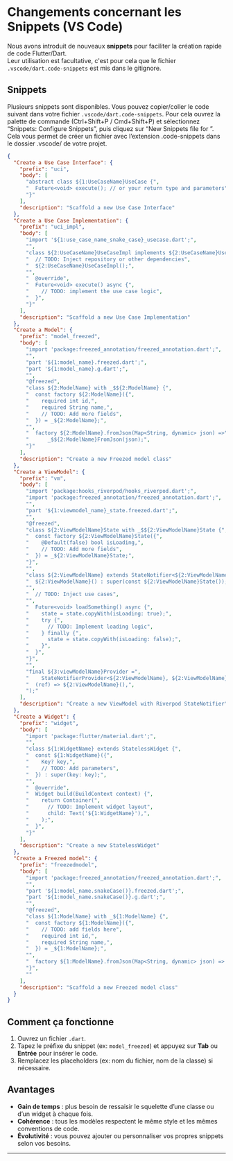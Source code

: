 # Changements concernant les Snippets (VS Code)

Nous avons introduit de nouveaux **snippets** pour faciliter la création rapide de code Flutter/Dart.  
Leur utilisation est facultative, c'est pour cela que le fichier `.vscode/dart.code-snippets` est mis dans le gitignore.

## Snippets

Plusieurs snippets sont disponibles. Vous pouvez copier/coller le code suivant dans votre fichier `.vscode/dart.code-snippets`.
Pour cela ouvrez la palette de commande (Ctrl+Shift+P / Cmd+Shift+P) et sélectionnez “Snippets: Configure Snippets”, puis cliquez sur “New Snippets file for ”. Cela vous permet de créer un fichier avec l’extension .code-snippets dans le dossier .vscode/ de votre projet.

```json
{
  "Create a Use Case Interface": {
    "prefix": "uci",
    "body": [
      "abstract class ${1:UseCaseName}UseCase {",
      "  Future<void> execute(); // or your return type and parameters",
      "}"
    ],
    "description": "Scaffold a new Use Case Interface"
  },
  "Create a Use Case Implementation": {
    "prefix": "uci_impl",
    "body": [
      "import '${1:use_case_name_snake_case}_usecase.dart';",
      "",
      "class ${2:UseCaseName}UseCaseImpl implements ${2:UseCaseName}UseCase {",
      "  // TODO: Inject repository or other dependencies",
      "  ${2:UseCaseName}UseCaseImpl();",
      "",
      "  @override",
      "  Future<void> execute() async {",
      "    // TODO: implement the use case logic",
      "  }",
      "}"
    ],
    "description": "Scaffold a new Use Case Implementation"
  },
  "Create a Model": {
    "prefix": "model_freezed",
    "body": [
      "import 'package:freezed_annotation/freezed_annotation.dart';",
      "",
      "part '${1:model_name}.freezed.dart';",
      "part '${1:model_name}.g.dart';",
      "",
      "@freezed",
      "class ${2:ModelName} with _$${2:ModelName} {",
      "  const factory ${2:ModelName}({",
      "    required int id,",
      "    required String name,",
      "    // TODO: Add more fields",
      "  }) = _${2:ModelName};",
      "",
      "  factory ${2:ModelName}.fromJson(Map<String, dynamic> json) =>",
      "      _$${2:ModelName}FromJson(json);",
      "}"
    ],
    "description": "Create a new Freezed model class"
  },
  "Create a ViewModel": {
    "prefix": "vm",
    "body": [
      "import 'package:hooks_riverpod/hooks_riverpod.dart';",
      "import 'package:freezed_annotation/freezed_annotation.dart';",
      "",
      "part '${1:viewmodel_name}_state.freezed.dart';",
      "",
      "@freezed",
      "class ${2:ViewModelName}State with _$${2:ViewModelName}State {",
      "  const factory ${2:ViewModelName}State({",
      "    @Default(false) bool isLoading,",
      "    // TODO: Add more fields",
      "  }) = _${2:ViewModelName}State;",
      "}",
      "",
      "class ${2:ViewModelName} extends StateNotifier<${2:ViewModelName}State> {",
      "  ${2:ViewModelName}() : super(const ${2:ViewModelName}State());",
      "",
      "  // TODO: Inject use cases",
      "",
      "  Future<void> loadSomething() async {",
      "    state = state.copyWith(isLoading: true);",
      "    try {",
      "      // TODO: Implement loading logic",
      "    } finally {",
      "      state = state.copyWith(isLoading: false);",
      "    }",
      "  }",
      "}",
      "",
      "final ${3:viewModelName}Provider =",
      "    StateNotifierProvider<${2:ViewModelName}, ${2:ViewModelName}State>(",
      "  (ref) => ${2:ViewModelName}(),",
      ");"
    ],
    "description": "Create a new ViewModel with Riverpod StateNotifier"
  },
  "Create a Widget": {
    "prefix": "widget",
    "body": [
      "import 'package:flutter/material.dart';",
      "",
      "class ${1:WidgetName} extends StatelessWidget {",
      "  const ${1:WidgetName}({",
      "    Key? key,",
      "    // TODO: Add parameters",
      "  }) : super(key: key);",
      "",
      "  @override",
      "  Widget build(BuildContext context) {",
      "    return Container(",
      "      // TODO: Implement widget layout",
      "      child: Text('${1:WidgetName}'),",
      "    );",
      "  }",
      "}"
    ],
    "description": "Create a new StatelessWidget"
  },
  "Create a Freezed model": {
    "prefix": "freezedmodel",
    "body": [
      "import 'package:freezed_annotation/freezed_annotation.dart';",
      "",
      "part '${1:model_name.snakeCase()}.freezed.dart';",
      "part '${1:model_name.snakeCase()}.g.dart';",
      "",
      "@freezed",
      "class ${1:ModelName} with _${1:ModelName} {",
      "  const factory ${1:ModelName}({",
      "    // TODO: add fields here",
      "    required int id,",
      "    required String name,",
      "  }) = _${1:ModelName};",
      "",
      "  factory ${1:ModelName}.fromJson(Map<String, dynamic> json) => _${1:ModelName}FromJson(json);",
      "}",
      ""
    ],
    "description": "Scaffold a new Freezed model class"
  }
}
```

## Comment ça fonctionne

1. Ouvrez un fichier `.dart`.
2. Tapez le préfixe du snippet (ex: `model_freezed`) et appuyez sur **Tab** ou **Entrée** pour insérer le code.
3. Remplacez les placeholders (ex: nom du fichier, nom de la classe) si nécessaire.

## Avantages

- **Gain de temps** : plus besoin de ressaisir le squelette d’une classe ou d’un widget à chaque fois.
- **Cohérence** : tous les modèles respectent le même style et les mêmes conventions de code.
- **Évolutivité** : vous pouvez ajouter ou personnaliser vos propres snippets selon vos besoins.

---
